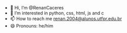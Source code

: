 - 👋 Hi, I’m @RenanCaceres
- 👀 I’m interested in python, css, html, js and c
- 📫 How to reach me renan.2004@alunos.utfpr.edu.br 
- 😄 Pronouns: he/him


<!---
RenanCaceres/RenanCaceres is a ✨ special ✨ repository because its `README.md` (this file) appears on your GitHub profile.
You can click the Preview link to take a look at your changes.
--->

